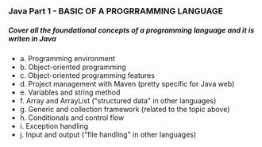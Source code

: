 ### Java Part 1 - BASIC OF A PROGRRAMMING LANGUAGE

##### Cover all the foundational concepts of a programming language and it is writen in Java

  - a. Programming environment
  - b. Object-oriented programming
  - c. Object-oriented programming features
  - d. Project management with Maven (pretty specific for Java web)
  - e. Variables and string method
  - f. Array and ArrayList ("structured data" in other languages)
  - g. Generic and collection framework (related to the topic above)
  - h. Conditionals and control flow
  - i. Exception handling
  - j. Input and output ("file handling" in other languages)
